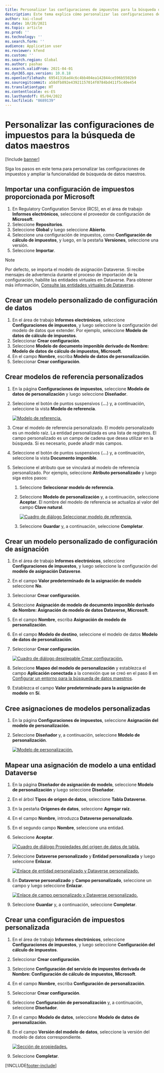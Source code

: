 ```yaml
---
title: Personalizar las configuraciones de impuestos para la búsqueda de datos maestros
description: Este tema explica cómo personalizar las configuraciones de impuestos para ampliar la funcionalidad de búsqueda de datos maestros.
author: kai-cloud
ms.date: 10/28/2021
ms.topic: article
ms.prod: ''
ms.technology: ''
ms.search.form: ''
audience: Application user
ms.reviewer: kfend
ms.custom: ''
ms.search.region: Global
ms.author: pashao
ms.search.validFrom: 2021-04-01
ms.dyn365.ops.version: 10.0.18
ms.openlocfilehash: 69541316ad4c6c4bb404ea142844ce596b5502b9
ms.sourcegitcommit: a58dfb892e43921157014f0784bd411f5c40e454
ms.translationtype: HT
ms.contentlocale: es-ES
ms.lasthandoff: 05/04/2022
ms.locfileid: "8689139"
---
```

# <a name="customize-tax-configurations-for-master-data-lookup"></a>Personalizar las configuraciones de impuestos para la búsqueda de datos maestros

[!include [banner](../includes/banner.md)]

Siga los pasos en este tema para personalizar las configuraciones de impuestos y ampliar la funcionalidad de búsqueda de datos maestros.

## <a name="import-a-tax-configuration-provided-by-microsoft"></a>Importar una configuración de impuestos proporcionada por Microsoft

1. En Regulatory Configuration Service (RCS), en el área de trabajo **Informes electrónicos**, seleccione el proveedor de configuración de **Microsoft**.
2. Seleccione **Repositorios**.
3. Seleccione **Global** y luego seleccione **Abierto**.
4. Seleccione una configuración de impuestos, como **Configuración de cálculo de impuestos**, y luego, en la pestaña **Versiones**, seleccione una versión.
5. Seleccione **Importar**.

> [!NOTE]
> Por defecto, se importa el modelo de asignación Dataverse. Si recibe mensajes de advertencia durante el proceso de importación de la configuración, habilite las entidades virtuales en Dataverse. Para obtener más información, [Consulte las entidades virtuales de Dataverse](../../fin-ops-core/dev-itpro/power-platform/enable-virtual-entities.md).

## <a name="create-a-customized-data-model-configuration"></a>Crear un modelo personalizado de configuración de datos

1. En el área de trabajo **Informes electrónicos**, seleccione **Configuraciones de impuestos**, y luego seleccione la configuración del modelo de datos que extender. Por ejemplo, seleccione **Modelo de datos de cálculo de impuestos**.
2. Seleccionar **Crear configuración**.
3. Seleccione **Modelo de documento imponible derivado de Nombre: Modelo de datos de cálculo de impuestos, Microsoft**.
4. En el campo **Nombre**, escriba **Modelo de datos de personalización**.
5. Seleccionar **Crear configuración**.

## <a name="create-customized-reference-models"></a>Crear modelos de referencia personalizados

1. En la página **Configuraciones de impuestos**, seleccione **Modelo de datos de personalización** y luego seleccione **Diseñador**.
2. Seleccione el botón de puntos suspensivos (**...**) y, a continuación, seleccione la vista **Modelo de referencia**.

    [![Modelo de referencia.](./media/pic2.png)](./media/pic2.png)

3. Crear el modelo de referencia personalizado. El modelo personalizado es un modelo raíz. La entidad personalizada es una lista de registros. El campo personalizado es un campo de cadena que desea utilizar en la búsqueda. Si es necesario, puede añadir más campos.
4. Seleccione el botón de puntos suspensivos (**...**) y, a continuación, seleccione la vista **Documento imponible**.
5. Seleccione el atributo que se vinculará al modelo de referencia personalizado. Por ejemplo, seleccione **Atributo personalizado** y luego siga estos pasos:

    1. Seleccione **Seleccionar modelo de referencia**.
    2. Seleccione **Modelo de personalización** y, a continuación, seleccione **Aceptar**. El nombre del modelo de referencia se actualiza al valor del campo **Clave natural**.

        [![Cuadro de diálogo Seleccionar modelo de referencia.](./media/pic5.png)](./media/pic5.png)

    3. Seleccione **Guardar** y, a continuación, seleccione **Completar**.

## <a name="create-a-customized-model-mapping-configuration"></a>Crear un modelo personalizado de configuración de asignación

1. En el área de trabajo **Informes electrónicos**, seleccione **Configuraciones de impuestos**, y luego seleccione la configuración del **modelo de asignación Dataverse**.
2. En el campo **Valor predeterminado de la asignación de modelo** seleccione **No**.
3. Seleccionar **Crear configuración**.
4. Seleccione **Asignación de modelo de documento imponible derivado de Nombre: Asignación de modelo de datos Dataverse, Microsoft**.
5. En el campo **Nombre**, escriba **Asignación de modelo de personalización**.
6. En el campo **Modelo de destino**, seleccione el modelo de datos **Modelo de datos de personalización**.
7. Seleccionar **Crear configuración**.

    [![Cuadro de diálogo desplegable Crear configuración.](./media/pic6.png)](./media/pic6.png)

8. Seleccione **Mapeo del modelo de personalización** y establezca el campo **Aplicación conectada** a la conexión que se creó en el paso 8 en [Configurar un entorno para la búsqueda de datos maestros](tax-service-set-up-environment-master-data-lookup.md).
9. Establezca el campo **Valor predeterminado para la asignación de modelo** en **Sí**.

## <a name="create-customized-model-mappings"></a>Cree asignaciones de modelos personalizadas

1. En la página **Configuraciones de impuestos**, seleccione **Asignación del modelo de personalización**.
2. Seleccione **Diseñador** y, a continuación, seleccione **Modelo de personalización**.

    [![Modelo de personalización.](./media/pic8.png)](./media/pic8.png)

## <a name="map-a-model-mapping-to-a-dataverse-entity"></a>Mapear una asignación de modelo a una entidad Dataverse

1. En la página **Diseñador de asignación de modelo**, seleccione **Modelo de personalización** y luego seleccione **Diseñador**.
2. En el árbol **Tipos de origen de datos**, seleccione **Tabla Dataverse**.
3. En la pestaña **Orígenes de datos**, seleccione **Agregar raíz**.
4. En el campo **Nombre**, introduzca **Dataverse personalizado**.
5. En el segundo campo **Nombre**, seleccione una entidad.
6. Seleccione **Aceptar**.

    [![Cuadro de diálogo Propiedades del origen de datos de tabla.](./media/pic9.png)](./media/pic9.png)

7. Seleccione **Dataverse personalizado** y **Entidad personalizada** y luego seleccione **Enlazar**.

    [![Enlace de entidad personalizado y Dataverse personalizado.](./media/pic10.png)](./media/pic10.png)

8. En **Dataverse personalizado** y **Campo personalizado**, seleccione un campo y luego seleccione **Enlazar**.

    [![Enlace de campo personalizado y Dataverse personalizado.](./media/pic11.png)](./media/pic11.png)

9. Seleccione **Guardar** y, a continuación, seleccione **Completar**.

## <a name="create-a-customized-tax-configuration"></a>Crear una configuración de impuestos personalizada

1. En el área de trabajo **Informes electrónicos**, seleccione **Configuraciones de impuestos**, y luego seleccione **Configuración del cálculo de impuestos**.
2. Seleccionar **Crear configuración**.
3. Seleccione **Configuración del servicio de impuestos derivada de Nombre: Configuración de cálculo de impuestos, Microsoft**.
4. En el campo **Nombre**, escriba **Configuración de personalización**.
5. Seleccionar **Crear configuración**.
6. Seleccione **Configuración de personalización** y, a continuación, seleccione **Diseñador**.
7. En el campo **Modelo de datos**, seleccione **Modelo de datos de personalización**.
8. En el campo **Versión del modelo de datos**, seleccione la versión del modelo de datos correspondiente.

    [![Sección de propiedades.](./media/pic13.png)](./media/pic13.png)

9. Seleccione **Completar**.

[!INCLUDE[footer-include](../../includes/footer-banner.md)]
